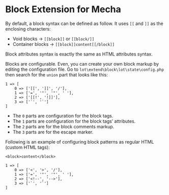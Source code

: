 Block Extension for Mecha
=========================

By default, a block syntax can be defined as follow. It uses `‌[‌[‌` and `‌]‌]‌` as the enclosing characters:

 - Void blocks → `‌[‌[block]‌]‌` or `‌[‌[‌block‌/‌]‌]‌`
 - Container blocks → `‌[‌[‌block‌]‌]content[‌[‌/‌block‌]‌]`

Block attributes syntax is exactly the same as HTML attributes syntax.

Blocks are configurable. Even, you can create your own block markup by editing the configuration file. Go to `lot\extend\block\lot\state\config.php` then search for the `union` part that looks like this:

~~~ .php
1 => [
    0 => ['[‌[‌', '‌]‌]', '‌/‌'],
    1 => ['=', '"', '"', ' '],
    2 => ['[‌[‌!', '!‌]‌]'],
    3 => ['`', '`']
]
~~~

 - The `0` parts are configuration for the block tags.
 - The `1` parts are configuration for the block tags’ attributes.
 - The `2` parts are for the block comments markup.
 - The `3` parts are for the escape marker.

Following is an example of configuring block patterns as regular HTML (custom HTML tags):

~~~ .xmp.no-highlight
<‌block‌>content<‌/‌block‌>
~~~

~~~ .php
1 => [
    0 => ['<‌', '‌>', '‌/‌'],
    1 => ['=', '"', '"', ' '],
    2 => ['<‌!--', '--‌>'],
    3 => ['`', '`']
]
~~~